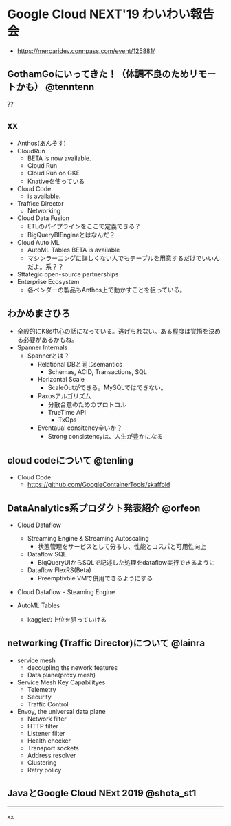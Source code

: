 # Google Cloud NEXT'19 わいわい報告会
* https://mercaridev.connpass.com/event/125881/

## GothamGoにいってきた！（体調不良のためリモートかも） @tenntenn
??


## xx
* Anthos(あんそす)
* CloudRun
    * BETA is now available.
    * Cloud Run
    * Cloud Run on GKE
    * Knativeを使っている
* Cloud Code
    * is available.
* Traffice Director
    * Networking
* Cloud Data Fusion
    * ETLのパイプラインをここで定義できる？
    * BigQueryBIEngineとはなんだ？
* Cloud Auto ML
    * AutoML Tables BETA is available
    * マシンラーニングに詳しくない人でもテーブルを用意するだけでいいんだよ。系？？
* Sttategic open-source partnerships
* Enterprise Ecosystem
    * 各ベンダーの製品もAnthos上で動かすことを狙っている。


## わかめまさひろ
* 全般的にK8s中心の話になっている。逃げられない。ある程度は覚悟を決める必要があるかもね。
* Spanner Internals
    * Spannerとは？
        * Relational DBと同じsemantics
            * Schemas, ACID, Transactions, SQL
        * Horizontal Scale
            * ScaleOutができる。MySQLではできない。
        * Paxosアルゴリズム
            * 分散合意のためのプロトコル
            * TrueTime API
                * TxOps
        * Eventaual consitency辛いか？
            * Strong consistencyは、人生が豊かになる


## cloud codeについて @tenling
* Cloud Code
    * https://github.com/GoogleContainerTools/skaffold


## DataAnalytics系プロダクト発表紹介 @orfeon
* Cloud Dataflow
    * Streaming Engine & Streaming Autoscaling
        * 状態管理をサービスとして分るし、性能とコスパと可用性向上
    * Dataflow SQL
        * BiqQueryUIからSQLで記述した処理をdataflow実行できるように
    * Dataflow FlexRS(Beta)
        * Preemptivble VMで併用できるようにする

* Cloud Dataflow - Steaming Engine
* AutoML Tables
    * kaggleの上位を狙っていける


## networking (Traffic Director)について @lainra
* service mesh
    * decoupling ths nework features
    * Data plane(proxy mesh)
* Service Mesh Key Capabilityes
    * Telemetry
    * Security
    * Traffic Control
* Envoy, the universal data plane
    * Network filter
    * HTTP filter
    * Listener filter
    * Health checker
    * Transport sockets
    * Address resolver
    * Clustering
    * Retry policy

## JavaとGoogle Cloud NExt 2019 @shota_st1
---
xx
